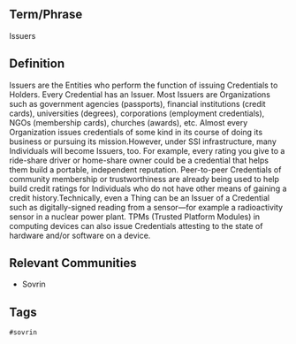## Term/Phrase
Issuers

## Definition
Issuers are the Entities who perform the function of issuing Credentials to Holders. Every Credential has an Issuer. Most Issuers are Organizations such as government agencies (passports), financial institutions (credit cards), universities (degrees), corporations (employment credentials), NGOs (membership cards), churches (awards), etc. Almost every Organization issues credentials of some kind in its course of doing its business or pursuing its mission.However, under SSI infrastructure, many Individuals will become Issuers, too. For example, every rating you give to a ride-share driver or home-share owner could be a credential that helps them build a portable, independent reputation. Peer-to-peer Credentials of community membership or trustworthiness are already being used to help build credit ratings for Individuals who do not have other means of gaining a credit history.Technically, even a Thing can be an Issuer of a Credential such as digitally-signed reading from a sensor&mdash;for example a radioactivity sensor in a nuclear power plant. TPMs (Trusted Platform Modules) in computing devices can also issue Credentials attesting to the state of hardware and/or software on a device.

## Relevant Communities
* Sovrin

## Tags
```
#sovrin
```
